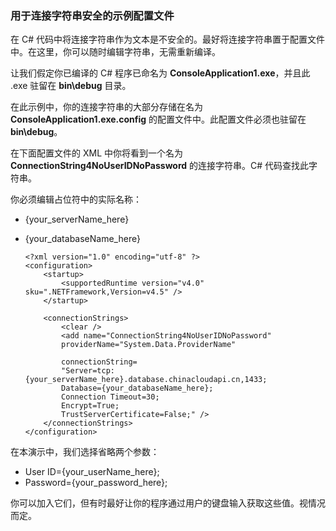 <!--
includes/sql-database-include-connection-string-40-config.md

Latest Freshness check:  2015-09-04 , GeneMi.

## Connection string
-->

### 用于连接字符串安全的示例配置文件

在 C# 代码中将连接字符串作为文本是不安全的。最好将连接字符串置于配置文件中。在这里，你可以随时编辑字符串，无需重新编译。

让我们假定你已编译的 C# 程序已命名为 **ConsoleApplication1.exe**，并且此 .exe 驻留在 **bin\\debug** 目录。

在此示例中，你的连接字符串的大部分存储在名为 **ConsoleApplication1.exe.config** 的配置文件中。此配置文件必须也驻留在 **bin\\debug**。

在下面配置文件的 XML 中你将看到一个名为 **ConnectionString4NoUserIDNoPassword** 的连接字符串。C# 代码查找此字符串。

你必须编辑占位符中的实际名称：

- {your\_serverName\_here}
- {your\_databaseName\_here}

    ```
    <?xml version="1.0" encoding="utf-8" ?>
    <configuration>
        <startup> 
            <supportedRuntime version="v4.0" sku=".NETFramework,Version=v4.5" />
        </startup>

        <connectionStrings>
            <clear />
            <add name="ConnectionString4NoUserIDNoPassword"
            providerName="System.Data.ProviderName"

            connectionString=
            "Server=tcp:{your_serverName_here}.database.chinacloudapi.cn,1433;
            Database={your_databaseName_here};
            Connection Timeout=30;
            Encrypt=True;
            TrustServerCertificate=False;" />
        </connectionStrings>
    </configuration>
    ```

在本演示中，我们选择省略两个参数：

- User ID={your\_userName\_here};
- Password={your\_password\_here};

你可以加入它们，但有时最好让你的程序通过用户的键盘输入获取这些值。视情况而定。

<!--
These three includes/ files are a sequenced set, but you can pick and choose:

includes/sql-database-include-connection-string-20-portalshots.md
includes/sql-database-include-connection-string-30-compare.md
includes/sql-database-include-connection-string-40-config.md
-->

<!---HONumber=79-->